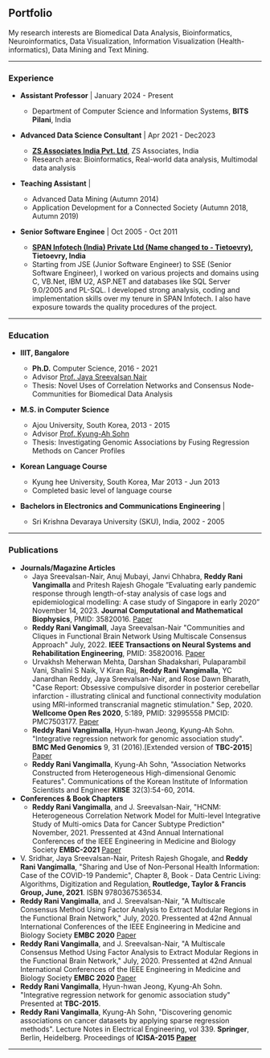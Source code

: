 ## Portfolio
My research interests are Biomedical Data Analysis, Bioinformatics, Neuroinformatics, Data Visualization, Information
Visualization (Health-informatics), Data Mining and Text Mining.

---
 
### Experience
- <b>Assistant Professor</b> | January 2024 - Present
  -  Department of Computer Science and Information Systems, <b>BITS Pilani</b>, India

- <b>Advanced Data Science Consultant</b> | Apr 2021 - Dec2023
  - <b>[ZS Associates India Pvt. Ltd](https://www.zs.com/)</b>, ZS Associates, India
  - Research area: Bioinformatics, Real-world data analysis, Multimodal data analysis

- <b>Teaching Assistant</b> | 
  - Advanced Data Mining (Autumn 2014)
  - Application Development for a Connected Society (Autumn 2018, Autumn 2019)

- <b>Senior Software Enginee</b> | Oct 2005 - Oct 2011
  - <b>[SPAN Infotech (India) Private Ltd (Name changed to - Tietoevry)](https://www.evry.com/in/), Tietoevry, India </b>
  - Starting from JSE (Junior Software Engineer) to SSE (Senior Software Engineer), I worked on various projects and domains using C, VB.Net, IBM U2, ASP.NET and databases like SQL Server 9.0/2005 and PL-SQL. I developed strong analysis, coding and implementation skills over my tenure in SPAN Infotech. I also have exposure towards the quality procedures of the project.

---

### Education
- <b>IIIT, Bangalore</b>  
  - <b>Ph.D.</b> Computer Science, 2016 - 2021
  - Advisor [Prof. Jaya Sreevalsan Nair](https://sites.google.com/view/jaya-sreevalsan-nair/)
  - Thesis: Novel Uses of Correlation Networks and Consensus Node-Communities for Biomedical Data Analysis 
    
- <b>M.S. in Computer Science</b>
  - Ajou University, South Korea, 2013 - 2015
  - Advisor [Prof. Kyung-Ah Sohn](https://sites.google.com/site/kasohn/home) 
  - Thesis: Investigating Genomic Associations by Fusing Regression Methods on Cancer Profiles
   
- <b>Korean Language Course</b>
   - Kyung hee University, South Korea, Mar 2013 - Jun 2013
   - Completed basic level of language course

- <b>Bachelors in Electronics and Communications  Engineering</b> |
  - Sri Krishna Devaraya University (SKU), India, 2002 - 2005

---

### Publications
- <b>Journals/Magazine Articles</b>
  - Jaya Sreevalsan-Nair, Anuj Mubayi, Janvi Chhabra, <b>Reddy Rani Vangimalla</b> and Pritesh Rajesh Ghogale ”Evaluating early pandemic response through length-of-stay analysis of case logs and epidemiological modelling: A case study of Singapore in early 2020” November 14, 2023. <b>Journal Computational and Mathematical Biophysics</b>, PMID: 35820016. [Paper](https://doi.org/10.1515/cmb-2023-0104)
  - <b>Reddy Rani Vangimall</b>, Jaya Sreevalsan-Nair "Communities and Cliques in Functional Brain Network Using Multiscale Consensus Approach" July, 2022. <b>IEEE Transactions on Neural Systems and Rehabilitation Engineering</b>, PMID: 35820016. [Paper](https://ieeexplore.ieee.org/document/9826786)
  - Urvakhsh Meherwan Mehta, Darshan Shadakshari, Pulaparambil Vani, Shalini S Naik, V Kiran Raj, <b>Reddy Rani Vangimalla</b>, YC Janardhan Reddy, Jaya Sreevalsan-Nair, and Rose Dawn Bharath, "Case Report: Obsessive compulsive disorder in posterior cerebellar infarction - illustrating clinical and functional connectivity modulation using MRI-informed transcranial magnetic stimulation." Sep, 2020. <b>Wellcome Open Res 2020</b>, 5:189, PMID: 32995558 PMCID: PMC7503177. [Paper](https://doi.org/10.12688/wellcomeopenres.16183.2)
  - <b>Reddy Rani Vangimalla</b>, Hyun-hwan Jeong, Kyung-Ah Sohn. "Integrative regression network for genomic association study". <b>BMC Med Genomics</b> 9, 31 (2016).[Extended version of <b>TBC-2015</b>] [Paper](https://doi.org/10.1186/s12920-016-0192-7)
  - <b>Reddy Rani Vangimalla</b>, Kyung-Ah Sohn, "Association Networks Constructed from Heterogeneous High-dimensional Genomic Features". Communications of the Korean Institute of Information Scientists and Engineer <b>KIISE</b> 32(3):54-60, 2014.
- <b>Conferences & Book Chapters</b>
  - <b>Reddy Rani Vangimalla</b>, and J. Sreevalsan-Nair, "HCNM: Heterogeneous Correlation Network Model for Multi-level Integrative Study of Multi-omics Data for Cancer Subtype Prediction" November, 2021. Pressented at 43nd Annual International Conferences of the IEEE Engineering in Medicine and Biology Society <b>EMBC-2021</b> [Paper](https://ieeexplore.ieee.org/document/9630781)
 - V. Sridhar, Jaya Sreevalsan-Nair, Pritesh Rajesh Ghogale, and <b>Reddy Rani Vangimalla</b>, "Sharing and Use of Non-Personal Health Information: Case of the COVID-19 Pandemic", Chapter 8, Book - Data Centric Living: Algorithms, Digitization and Regulation, <b>Routledge, Taylor & Francis Group, June, 2021</b>. ISBN 9780367536534.
 - <b>Reddy Rani Vangimalla</b>, and J. Sreevalsan-Nair, "A  Multiscale  Consensus  Method  Using  Factor  Analysis  to  Extract Modular  Regions  in  the  Functional  Brain  Network,"  July, 2020.  Pressented at 42nd Annual International Conferences of the IEEE Engineering in Medicine and Biology Society <b>EMBC 2020</b> [Paper](https://ieeexplore.ieee.org/document/9175622)
 - <b>Reddy Rani Vangimalla</b>, and J. Sreevalsan-Nair, "A  Multiscale  Consensus  Method  Using  Factor  Analysis  to  Extract Modular  Regions  in  the  Functional  Brain  Network,"  July, 2020.  Pressented at 42nd Annual International Conferences of the IEEE Engineering in Medicine and Biology Society <b>EMBC 2020</b> [Paper](https://ieeexplore.ieee.org/document/9175622)
 - <b>Reddy Rani Vangimalla</b>, Hyun-hwan Jeong, Kyung-Ah Sohn. "Integrative regression network for genomic association study" Presented at <b>TBC-2015</b>.
 - <b>Reddy Rani Vangimalla</b>, Kyung-Ah Sohn, "Discovering genomic associations on cancer datasets by applying sparse regression methods". Lecture Notes in Electrical Engineering, vol 339. <b>Springer</b>, Berlin, Heidelberg. Proceedings of <b>ICISA-2015 [Paper](https://doi.org/10.1007/978-3-662-46578-3) 






---
<!-- p style="font-size:11px">Page template forked from <a href="https://github.com/evanca/quick-portfolio">evanca</a></p -->
<!-- Remove above link if you don't want to attibute -->
